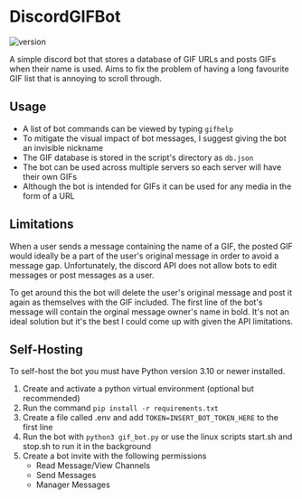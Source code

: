 # DiscordGIFBot
![version](https://img.shields.io/github/v/tag/JManch/DiscordGIFBot?label=version)

A simple discord bot that stores a database of GIF URLs and posts GIFs when their name is used. Aims to fix the problem of having a long favourite GIF list that is annoying to scroll through.

## Usage

- A list of bot commands can be viewed by typing `gifhelp`
- To mitigate the visual impact of bot messages, I suggest giving the bot an invisible nickname
- The GIF database is stored in the script's directory as `db.json`
- The bot can be used across multiple servers so each server will have their own GIFs
- Although the bot is intended for GIFs it can be used for any media in the form of a URL

## Limitations

When a user sends a message containing the name of a GIF, the posted GIF would ideally be a part of the user's original message in order to avoid a message gap. Unfortunately, the discord API does not allow bots to edit messages or post messages as a user.

To get around this the bot will delete the user's original message and post it again as themselves with the GIF included. The first line of the bot's message will contain the orginal message owner's name in bold. It's not an ideal solution but it's the best I could come up with given the API limitations.

## Self-Hosting

To self-host the bot you must have Python version 3.10 or newer installed.
1. Create and activate a python virtual environment (optional but recommended)
2. Run the command `pip install -r requirements.txt`
3. Create a file called .env and add `TOKEN=INSERT_BOT_TOKEN_HERE` to the first line
4. Run the bot with `python3 gif_bot.py` or use the linux scripts start.sh and stop.sh to run it in the background
5. Create a bot invite with the following permissions
    - Read Message/View Channels
    - Send Messages
    - Manager Messages

